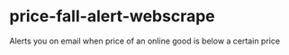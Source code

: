 # price-fall-alert-webscrape
Alerts you on email when price of an online good is below a certain price
